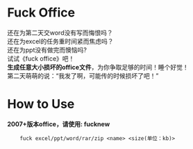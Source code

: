 # Fuck Office

还在为第二天交word没有写而悔恨吗？  
还在为excel的任务重时间紧而焦虑吗？  
还在为ppt没有做完而懊恼吗?  
试试《fuck office》吧！   
**生成任意大小损坏的office文件**，为你争取足够的时间！睡个好觉！  
第二天萌萌的说：“我发了啊，可能传的时候损坏了吧！”

# How to Use
**2007+版本office，请使用: fucknew**
```
    fuck excel/ppt/word/rar/zip <name> <size(单位：kb)>
```
